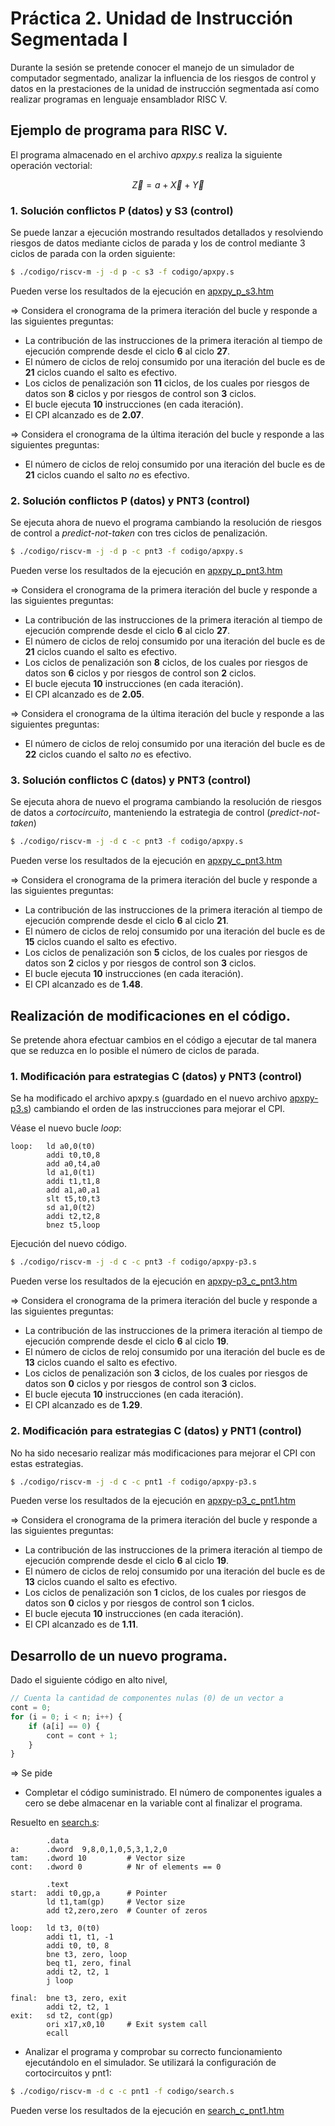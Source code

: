 # Práctica 2. Unidad de Instrucción Segmentada I
Durante la sesión se pretende conocer el manejo de un simulador de computador segmentado, analizar la influencia de los riesgos de control y datos en la prestaciones de la unidad de instrucción segmentada así como realizar programas en lenguaje ensamblador RISC V.

## Ejemplo de programa para RISC V.

El programa almacenado en el archivo _apxpy.s_ realiza la siguiente operación vectorial:

$$  \vec{Z} = a + \vec{X} + \vec{Y} $$  

### 1. Solución conflictos P (datos) y S3 (control)
Se puede lanzar a ejecución mostrando resultados detallados y resolviendo riesgos de datos mediante ciclos de parada y los de control mediante 3 ciclos de parada con la orden siguiente:  
```bash
$ ./codigo/riscv-m -j -d p -c s3 -f codigo/apxpy.s
```

Pueden verse los resultados de la ejecución en [apxpy_p_s3.htm](./resultados/apxpy_p_s3.htm)

⇒ Considera el cronograma de la primera iteración del bucle y responde a las siguientes preguntas:  
- La contribución de las instrucciones de la primera iteración al tiempo de ejecución comprende desde el ciclo __6__ al ciclo __27__.
- El número de ciclos de reloj consumido por una iteración del bucle es de __21__ ciclos cuando el salto es efectivo.
- Los ciclos de penalización son __11__ ciclos, de los cuales por riesgos de datos son __8__ ciclos y por riesgos de control son __3__ ciclos.
- El bucle ejecuta __10__ instrucciones (en cada iteración).
- El CPI alcanzado es de __2.07__.

⇒ Considera el cronograma de la última iteración del bucle y responde a las siguientes preguntas:
- El número de ciclos de reloj consumido por una iteración del bucle es de __21__ ciclos cuando el salto _no_ es efectivo.

### 2. Solución conflictos P (datos) y PNT3 (control)
Se ejecuta ahora de nuevo el programa cambiando la resolución de riesgos de control a _predict-not-taken_ con tres ciclos de penalización.
```bash
$ ./codigo/riscv-m -j -d p -c pnt3 -f codigo/apxpy.s
```
Pueden verse los resultados de la ejecución en [apxpy_p_pnt3.htm](./resultados/apxpy_p_pnt3.htm)

⇒ Considera el cronograma de la primera iteración del bucle y responde a las siguientes preguntas:  
- La contribución de las instrucciones de la primera iteración al tiempo de ejecución comprende desde el ciclo __6__ al ciclo __27__.
- El número de ciclos de reloj consumido por una iteración del bucle es de __21__ ciclos cuando el salto es efectivo.
- Los ciclos de penalización son __8__ ciclos, de los cuales por riesgos de datos son __6__ ciclos y por riesgos de control son __2__ ciclos.
- El bucle ejecuta __10__ instrucciones (en cada iteración).
- El CPI alcanzado es de __2.05__.

⇒ Considera el cronograma de la última iteración del bucle y responde a las siguientes preguntas:
- El número de ciclos de reloj consumido por una iteración del bucle es de __22__ ciclos cuando el salto _no_ es efectivo.

### 3. Solución conflictos C (datos) y PNT3 (control)
Se ejecuta ahora de nuevo el programa cambiando la resolución de riesgos de datos a _cortocircuito_, manteniendo la estrategia de control (_predict-not-taken_)
```bash
$ ./codigo/riscv-m -j -d c -c pnt3 -f codigo/apxpy.s
```
Pueden verse los resultados de la ejecución en [apxpy_c_pnt3.htm](./resultados/apxpy_c_pnt3.htm)

⇒ Considera el cronograma de la primera iteración del bucle y responde a las siguientes preguntas:  
- La contribución de las instrucciones de la primera iteración al tiempo de ejecución comprende desde el ciclo __6__ al ciclo __21__.
- El número de ciclos de reloj consumido por una iteración del bucle es de __15__ ciclos cuando el salto es efectivo.
- Los ciclos de penalización son __5__ ciclos, de los cuales por riesgos de datos son __2__ ciclos y por riesgos de control son __3__ ciclos.
- El bucle ejecuta __10__ instrucciones (en cada iteración).
- El CPI alcanzado es de __1.48__.

## Realización de modificaciones en el código.
Se pretende ahora efectuar cambios en el código a ejecutar de tal manera que se reduzca en lo posible el número de ciclos de parada.

### 1. Modificación para estrategias C (datos) y PNT3 (control)

Se ha modificado el archivo apxpy.s (guardado en el nuevo archivo [apxpy-p3.s](./codigo/apxpy-p3.s)) cambiando el orden de las instrucciones para mejorar el CPI.

Véase el nuevo bucle _loop_:
```assembly
loop:   ld a0,0(t0)
        addi t0,t0,8
        add a0,t4,a0
        ld a1,0(t1)
        addi t1,t1,8
        add a1,a0,a1
        slt t5,t0,t3
        sd a1,0(t2)
        addi t2,t2,8
        bnez t5,loop
```
Ejecución del nuevo código.

```bash
$ ./codigo/riscv-m -j -d c -c pnt3 -f codigo/apxpy-p3.s
```
Pueden verse los resultados de la ejecución en [apxpy-p3_c_pnt3.htm](./resultados/apxpy-p3_c_pnt3.htm)

⇒ Considera el cronograma de la primera iteración del bucle y responde a las siguientes preguntas:  
- La contribución de las instrucciones de la primera iteración al tiempo de ejecución comprende desde el ciclo __6__ al ciclo __19__.
- El número de ciclos de reloj consumido por una iteración del bucle es de __13__ ciclos cuando el salto es efectivo.
- Los ciclos de penalización son __3__ ciclos, de los cuales por riesgos de datos son __0__ ciclos y por riesgos de control son __3__ ciclos.
- El bucle ejecuta __10__ instrucciones (en cada iteración).
- El CPI alcanzado es de __1.29__.

### 2. Modificación para estrategias C (datos) y PNT1 (control)

No ha sido necesario realizar más modificaciones para mejorar el CPI con estas estrategias. 

```bash
$ ./codigo/riscv-m -j -d c -c pnt1 -f codigo/apxpy-p3.s
```
Pueden verse los resultados de la ejecución en [apxpy-p3_c_pnt1.htm](./resultados/apxpy-p3_c_pnt1.htm)

⇒ Considera el cronograma de la primera iteración del bucle y responde a las siguientes preguntas:  
- La contribución de las instrucciones de la primera iteración al tiempo de ejecución comprende desde el ciclo __6__ al ciclo __19__.
- El número de ciclos de reloj consumido por una iteración del bucle es de __13__ ciclos cuando el salto es efectivo.
- Los ciclos de penalización son __1__ ciclos, de los cuales por riesgos de datos son __0__ ciclos y por riesgos de control son __1__ ciclos.
- El bucle ejecuta __10__ instrucciones (en cada iteración).
- El CPI alcanzado es de __1.11__.

## Desarrollo de un nuevo programa.

Dado el siguiente código en alto nivel,
```javascript
// Cuenta la cantidad de componentes nulas (0) de un vector a
cont = 0;
for (i = 0; i < n; i++) {
    if (a[i] == 0) {
        cont = cont + 1;
    }
}
```
⇒ Se pide 
- Completar el código suministrado. El número de componentes iguales a cero se debe almacenar en la variable cont al finalizar el programa.

Resuelto en [search.s](./codigo/search.s):

```assembly
        .data
a:      .dword  9,8,0,1,0,5,3,1,2,0
tam:    .dword 10         # Vector size
cont:   .dword 0          # Nr of elements == 0

        .text
start:  addi t0,gp,a      # Pointer
        ld t1,tam(gp)     # Vector size
        add t2,zero,zero  # Counter of zeros
 
loop:   ld t3, 0(t0)  
        addi t1, t1, -1
        addi t0, t0, 8
        bne t3, zero, loop
        beq t1, zero, final
        addi t2, t2, 1
        j loop

final:  bne t3, zero, exit
        addi t2, t2, 1
exit:   sd t2, cont(gp)
        ori x17,x0,10     # Exit system call
        ecall
```

- Analizar el programa y comprobar su correcto funcionamiento ejecutándolo en el simulador. Se utilizará la configuración de cortocircuitos y pnt1:
```bash
$ ./codigo/riscv-m -d c -c pnt1 -f codigo/search.s
```
Pueden verse los resultados de la ejecución en [search_c_pnt1.htm](./resultados/search_c_pnt1.htm)
